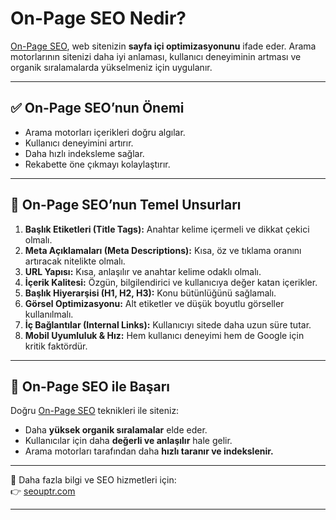 # On-Page SEO Nedir?  

[On-Page SEO](https://seouptr.com), web sitenizin **sayfa içi optimizasyonunu** ifade eder. Arama motorlarının sitenizi daha iyi anlaması, kullanıcı deneyiminin artması ve organik sıralamalarda yükselmeniz için uygulanır.  

---

## ✅ On-Page SEO’nun Önemi  
- Arama motorları içerikleri doğru algılar.  
- Kullanıcı deneyimini artırır.  
- Daha hızlı indeksleme sağlar.  
- Rekabette öne çıkmayı kolaylaştırır.  

---

## 🔑 On-Page SEO’nun Temel Unsurları  
1. **Başlık Etiketleri (Title Tags):** Anahtar kelime içermeli ve dikkat çekici olmalı.  
2. **Meta Açıklamaları (Meta Descriptions):** Kısa, öz ve tıklama oranını artıracak nitelikte olmalı.  
3. **URL Yapısı:** Kısa, anlaşılır ve anahtar kelime odaklı olmalı.  
4. **İçerik Kalitesi:** Özgün, bilgilendirici ve kullanıcıya değer katan içerikler.  
5. **Başlık Hiyerarşisi (H1, H2, H3):** Konu bütünlüğünü sağlamalı.  
6. **Görsel Optimizasyonu:** Alt etiketler ve düşük boyutlu görseller kullanılmalı.  
7. **İç Bağlantılar (Internal Links):** Kullanıcıyı sitede daha uzun süre tutar.  
8. **Mobil Uyumluluk & Hız:** Hem kullanıcı deneyimi hem de Google için kritik faktördür.  

---

## 🚀 On-Page SEO ile Başarı  
Doğru [On-Page SEO](https://seouptr.com) teknikleri ile siteniz:  
- Daha **yüksek organik sıralamalar** elde eder.  
- Kullanıcılar için daha **değerli ve anlaşılır** hale gelir.  
- Arama motorları tarafından daha **hızlı taranır ve indekslenir.**  

---

🔗 Daha fazla bilgi ve SEO hizmetleri için:  
👉 [seouptr.com](https://seouptr.com)  

---
